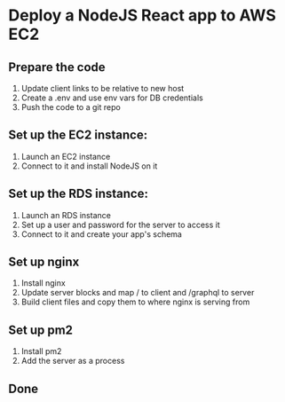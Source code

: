 # Deploy a NodeJS React app to AWS EC2

## Prepare the code

1. Update client links to be relative to new host
2. Create a .env and use env vars for DB credentials
3. Push the code to a git repo

## Set up the EC2 instance:

1. Launch an EC2 instance
2. Connect to it and install NodeJS on it

## Set up the RDS instance:

1. Launch an RDS instance
2. Set up a user and password for the server to access it
3. Connect to it and create your app's schema

## Set up nginx

1. Install nginx
2. Update server blocks and map / to client and /graphql to server
3. Build client files and copy them to where nginx is serving from

## Set up pm2

1. Install pm2
2. Add the server as a process

## Done
